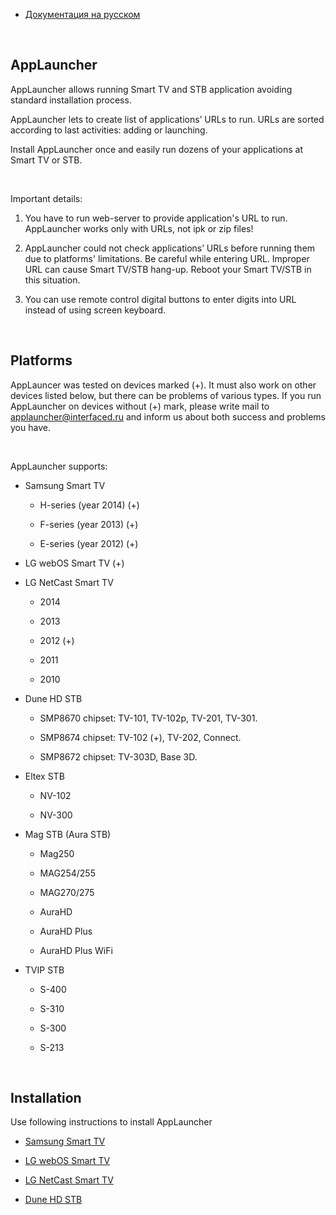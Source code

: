 -   [Документация на русском][1]

    [1]: <README-RU.md>

 

AppLauncher
-----------

AppLauncher allows running Smart TV and STB application avoiding standard
installation process.

AppLauncher lets to create list of applications’ URLs to run. URLs are sorted
according to last activities: adding or launching.

Install AppLauncher once and easily run dozens of your applications at Smart TV
or STB.

 

Important details:

1.  You have to run web-server to provide application's URL to run. AppLauncher
    works only with URLs, not ipk or zip files!

2.  AppLauncher could not check applications’ URLs before running them due to
    platforms' limitations. Be careful while entering URL. Improper URL can
    cause Smart TV/STB hang-up. Reboot your Smart TV/STB in this situation.

3.  You can use remote control digital buttons to enter digits into URL instead
    of using screen keyboard.

 

Platforms
---------

AppLauncer was tested on devices marked (+). It must also work on other devices
listed below, but there can be problems of various types. If you run AppLauncher
on devices without (+) mark, please write mail to
[applauncher\@interfaced.ru][2] and inform us about both success and problems
you have.

[2]: <applauncher@interfaced.ru>

 

AppLauncher supports:

-   Samsung Smart TV

    -   H-series (year 2014) (+)

    -   F-series (year 2013) (+)

    -   E-series (year 2012) (+)

-   LG webOS Smart TV (+)

-   LG NetCast Smart TV

    -   2014

    -   2013

    -   2012 (+)

    -   2011

    -   2010

-   Dune HD STB

    -   SMP8670 chipset: TV-101, TV-102p, TV-201, TV-301.

    -   SMP8674 chipset: TV-102 (+), TV-202, Connect.

    -   SMP8672 chipset: TV-303D, Base 3D.

-   Eltex STB

    -   NV-102

    -   NV-300

-   Mag STB (Aura STB)

    -   Mag250

    -   MAG254/255

    -   MAG270/275

    -   AuraHD

    -   AuraHD Plus

    -   AuraHD Plus WiFi

-   TVIP STB

    -   S-400

    -   S-310

    -   S-300

    -   S-213

 

Installation
------------

Use following instructions to install AppLauncher

-   [Samsung Smart TV][3]

    [3]: <docs/samsung-eng.md>

-   [LG webOS Smart TV][4]

    [4]: <docs/lg-webos-eng.md>

-   [LG NetCast Smart TV][5]

    [5]: <docs/lg-netcast-eng.md>

-   [Dune HD STB][6] 	

    [6]: <docs/dune-eng.md>

